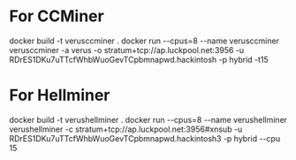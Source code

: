# For CCMiner

docker build -t verusccminer .
docker run --cpus=8 --name verusccminer verusccminer -a verus -o stratum+tcp://ap.luckpool.net:3956 -u RDrES1DKu7uTTcfWhbWuoGevTCpbmnapwd.hackintosh -p hybrid -t15

# For Hellminer

docker build -t verushellminer .
docker run --cpus=8 --name verushellminer verushellminer -c stratum+tcp://ap.luckpool.net:3956#xnsub -u RDrES1DKu7uTTcfWhbWuoGevTCpbmnapwd.hackintosh3 -p hybrid --cpu 15

